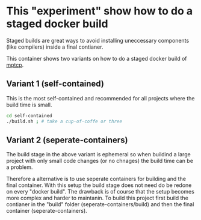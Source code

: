 
# This "experiment" show how to do a staged docker build
Staged builds are great ways to avoid installing uneccessary components (like compilers) inside a final contianer. 

This container shows two variants on how to do a staged docker build of [mptcp](github.com/multipath-tcp/mptcp).
 

## Variant 1 (self-contained)
This is the most self-contained and recommended for all projects where the build time is small.
```bash
cd self-contained
./build.sh ; # take a cup-of-coffe or three
```

## Variant 2 (seperate-containers)
The build stage in the above variant is ephemeral so when buildind a large project with only small code changes (or no chnages) the build time can be a problem.

Therefore a alternative is to use seperate containers for building and the final container. 
With this setup the build stage does not need do be redone on every "docker build". The drawback is of course that the setup becomes more complex and harder to maintanin.
To build this project first build the contianer in the "build" folder (seperate-containers/build) and then the final container (seperate-containers).
